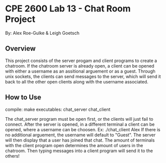 # CPE 2600 Lab 13 - Chat Room Project
By: Alex Roe-Gulke & Leigh Goetsch

## Overview
This project consists of the server progam and client programs to create a chatroom. If the chatroom server is already open, a client can be opened with either a username as an assitional arguement or as a guest. Through unix sockets, the clients can send messages to the server, which will send it back to all the other open clients along with the username associated.

## How to Use
compile: make
executables: chat_server chat_client

The chat_server program must be open first, or the clients will just fail to connect. After the server is opened, in a different terminal a client can be opened, where a username can be choosen.
Ex: ./chat_client Alex
If there is no additional arguement, the username will default to "Guest". The server will then display that a user has joined that chat. The amount of terminals with the client program open determines the amount of users in the chatroom. Then typing messages into a client program will send it to the others!

